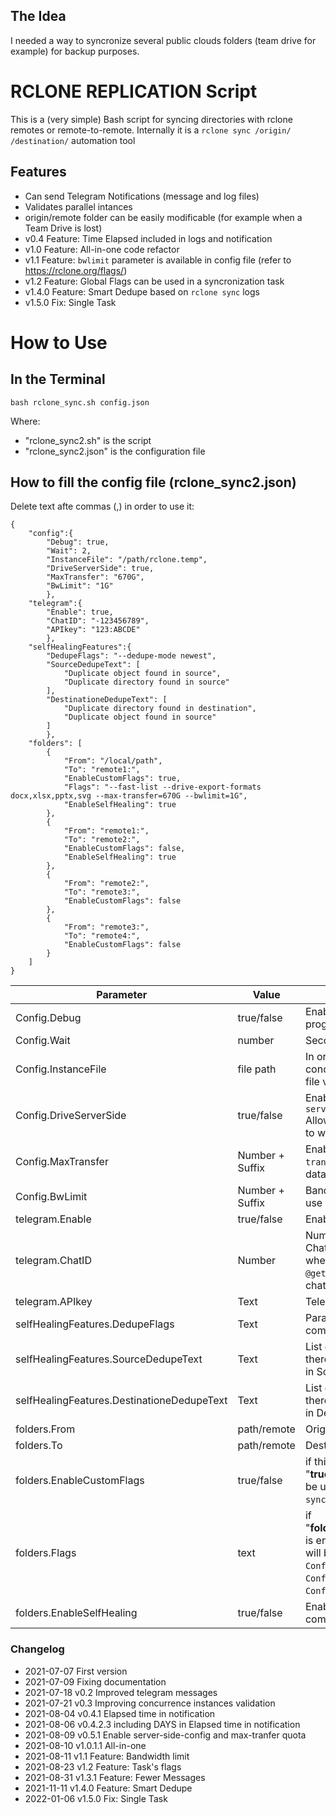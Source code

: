 ##   The Idea
I needed a way to syncronize several public clouds folders (team drive for example) for backup purposes.
# RCLONE REPLICATION Script
This is a (very simple) Bash script for syncing directories with rclone remotes or remote-to-remote.
Internally it is a `rclone sync /origin/ /destination/` automation tool
##  Features
- Can send Telegram Notifications (message and log files)
- Validates parallel intances
- origin/remote folder can be easily modificable (for example when a Team Drive is lost)
- v0.4  Feature: Time Elapsed included in logs and notification
- v1.0  Feature: All-in-one code refactor
- v1.1  Feature: `bwlimit` parameter is available in config file (refer to https://rclone.org/flags/)
- v1.2  Feature: Global Flags can be used in a syncronization task
- v1.4.0    Feature: Smart Dedupe based on `rclone sync` logs
- v1.5.0    Fix: Single Task
# How to Use
##  In the Terminal
```
bash rclone_sync.sh config.json
```
Where:
- "rclone_sync2.sh" is the script
- "rclone_sync2.json" is the configuration file

##  How to fill the config file (rclone_sync2.json)
Delete text afte commas (,) in order to use it:
```
{
    "config":{
        "Debug": true,
        "Wait": 2,
        "InstanceFile": "/path/rclone.temp",
        "DriveServerSide": true,
        "MaxTransfer": "670G",
        "BwLimit": "1G"
        },
    "telegram":{
        "Enable": true,
        "ChatID": "-123456789",
        "APIkey": "123:ABCDE"
        },
    "selfHealingFeatures":{
        "DedupeFlags": "--dedupe-mode newest",
        "SourceDedupeText": [
            "Duplicate object found in source",
            "Duplicate directory found in source"
        ],
        "DestinationeDedupeText": [
            "Duplicate directory found in destination",
            "Duplicate object found in source"
        ]
        },
    "folders": [
        {
            "From": "/local/path",
            "To": "remote1:",
            "EnableCustomFlags": true,
            "Flags": "--fast-list --drive-export-formats docx,xlsx,pptx,svg --max-transfer=670G --bwlimit=1G",
            "EnableSelfHealing": true
        },
        {
            "From": "remote1:",
            "To": "remote2:",
            "EnableCustomFlags": false,
            "EnableSelfHealing": true
        },
        {
            "From": "remote2:",
            "To": "remote3:",
            "EnableCustomFlags": false
        },
        {
            "From": "remote3:",
            "To": "remote4:",
            "EnableCustomFlags": false
        }     
    ]
}
```
| Parameter | Value | Description |
|---------------------- | -----------| ---------------------------------|
| Config.Debug | true/false | Enable more verbosity in the program log |
| Config.Wait | number | Seconds to wait between task |
| Config.InstanceFile | file path | In order to prevent concurrence, there is a .temp file validation |
| Config.DriveServerSide | true/false | Enable rclone flag  `--drive-server-side-across-configs` Allow server-side operations to work across different |
| Config.MaxTransfer | Number + Suffix | Enable rclone flag `--max-transfer`. Maximum size of data to transfer. |
| Config.BwLimit | Number + Suffix | Bandwidth limit in KiByte/s, or use suffix B|K|M|G|T|P or a full timetable |
| telegram.Enable | true/false | Enable Telegram Notifications |
| telegram.ChatID | Number | Number that identify Telegram Chat/Group (you can get this when you add the bot `@getmyid_bot` to your chat/group) |
| telegram.APIkey | Text | Telegram Bot API Key |
| selfHealingFeatures.DedupeFlags | Text | Parameters for `rclone dedupe` command |
| selfHealingFeatures.SourceDedupeText |Text | List of strings used to detect if there duplicated files/folders in Source |
| selfHealingFeatures.DestinationeDedupeText | Text | List of strings used to detect if there duplicated files/folders in Destination |
| folders.From | path/remote | Origin |
| folders.To | path/remote | Destination |
| folders.EnableCustomFlags | true/false | if this parameter is equal to "**true**", then `folders.Flags`will be used as flags for `rclonce sync` command |
| folders.Flags | text | if "**folders.EnableCustomFlags**" is enable for the task, this text will be used instead of `Config.DriveServerSide`, `Config.MaxTransfer` and `Config.BwLimit` parameters |
| folders.EnableSelfHealing | true/false | Enable `rclone dedupe` command for remotes |

### Changelog
- 2021-07-07  First version
- 2021-07-09  Fixing documentation
- 2021-07-18  v0.2    Improved telegram messages
- 2021-07-21  v0.3    Improving concurrence instances validation
- 2021-08-04  v0.4.1  Elapsed time in notification
- 2021-08-06  v0.4.2.3    including DAYS in Elapsed time in notification
- 2021-08-09  v0.5.1    Enable server-side-config and max-tranfer quota
- 2021-08-10  v1.0.1.1  All-in-one
- 2021-08-11  v1.1      Feature: Bandwidth limit
- 2021-08-23  v1.2      Feature: Task's flags
- 2021-08-31  v1.3.1    Feature: Fewer Messages
- 2021-11-11  v1.4.0    Feature: Smart Dedupe
- 2022-01-06  v1.5.0    Fix: Single Task
